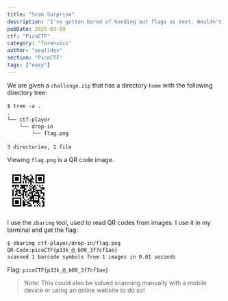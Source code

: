 ```yaml
---
title: "Scan Surprise"
description: "I've gotten bored of handing out flags as text. Wouldn't it be cool if they were an image instead?"
pubDate: 2025-03-09
ctf: "PicoCTF"
category: "forensics"
author: "sealldev"
section: "PicoCTF"
tags: ["easy"]
---
```


We are given a `challenge.zip` that has a directory `home` with the following directory tree:
```
$ tree -a .
.
└── ctf-player
    └── drop-in
        └── flag.png

3 directories, 1 file
```

Viewing `flag.png` is a QR code image.

![qr.png](images/picoctf/scansurprise/qr.png)

I use the `zbarimg` tool, used to read QR codes from images. I use it in my terminal and get the flag:
```
$ zbarimg ctf-player/drop-in/flag.png
QR-Code:picoCTF{p33k_@_b00_3f7cf1ae}
scanned 1 barcode symbols from 1 images in 0.01 seconds
```

Flag: `picoCTF{p33k_@_b00_3f7cf1ae}`

> Note: This could also be solved scanning manually with a mobile device or using an online website to do so!
